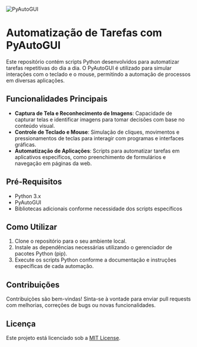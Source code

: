 ![PyAutoGUI](https://pyautogui.readthedocs.io/en/latest/_images/PyAutoGUI_logo.png)


# Automatização de Tarefas com PyAutoGUI

Este repositório contém scripts Python desenvolvidos para automatizar tarefas repetitivas do dia a dia. O PyAutoGUI é utilizado para simular interações com o teclado e o mouse, permitindo a automação de processos em diversas aplicações.

## Funcionalidades Principais

- **Captura de Tela e Reconhecimento de Imagens**: Capacidade de capturar telas e identificar imagens para tomar decisões com base no conteúdo visual.
- **Controle de Teclado e Mouse**: Simulação de cliques, movimentos e pressionamentos de teclas para interagir com programas e interfaces gráficas.
- **Automatização de Aplicações**: Scripts para automatizar tarefas em aplicativos específicos, como preenchimento de formulários e navegação em páginas da web.

## Pré-Requisitos

- Python 3.x
- PyAutoGUI
- Bibliotecas adicionais conforme necessidade dos scripts específicos

## Como Utilizar

1. Clone o repositório para o seu ambiente local.
2. Instale as dependências necessárias utilizando o gerenciador de pacotes Python (pip).
3. Execute os scripts Python conforme a documentação e instruções específicas de cada automação.

## Contribuições

Contribuições são bem-vindas! Sinta-se à vontade para enviar pull requests com melhorias, correções de bugs ou novas funcionalidades.

## Licença

Este projeto está licenciado sob a [MIT License](LICENSE).
